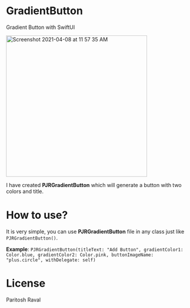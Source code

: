 # GradientButton

Gradient Button with SwiftUI


<img width="383" alt="Screenshot 2021-04-08 at 11 57 35 AM" src="https://user-images.githubusercontent.com/5228713/113985045-5b8eb800-9869-11eb-8bea-f193a90e4e7b.png">


I have created **PJRGradientButton** which will generate a button with two colors and title.


# How to use?

It is very simple, you can use **PJRGradientButton** file in any class just like `PJRGradientButton()`. 


**Example**: `PJRGradientButton(titleText: "Add Button", gradientColor1: Color.blue, gradientColor2: Color.pink, buttonImageName: "plus.circle", withDelegate: self)`



License
=====================
Paritosh Raval
